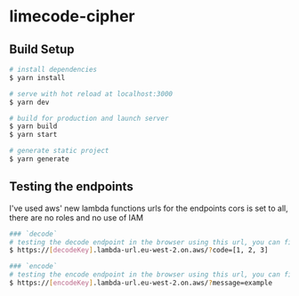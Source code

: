 # limecode-cipher

## Build Setup

```bash
# install dependencies
$ yarn install

# serve with hot reload at localhost:3000
$ yarn dev

# build for production and launch server
$ yarn build
$ yarn start

# generate static project
$ yarn generate
```

## Testing the endpoints

I've used aws' new lambda functions urls for the endpoints cors is set to all, there are no roles and no use of IAM

```bash
### `decode`
# testing the decode endpoint in the browser using this url, you can find the decodeKey in the .env file, add the code using the **code** parameter `?code=[]` seperated by commas in square brackets like the example below
$ https://[decodeKey].lambda-url.eu-west-2.on.aws/?code=[1, 2, 3]

### `encode`
# testing the encode endpoint in the browser using this url, you can find the encodeKey in the .env file, add the message to encode by using the **code** parameter `?message=MESSAGE GOES HERE`
$ https://[encodeKey].lambda-url.eu-west-2.on.aws/?message=example
```
